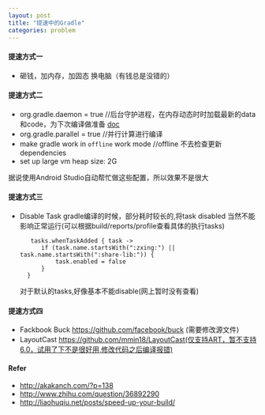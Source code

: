 ```yaml
---
layout: post
title: "提速中的Gradle"
categories: problem
---
```


#### 提速方式一
* 砸钱，加内存，加固态 换电脑（有钱总是没错的）

#### 提速方式二
* org.gradle.daemon = true   //后台守护进程，在内存动态时时加载最新的data和code，为下次编译做准备 [doc](https://docs.gradle.org/current/userguide/gradle_daemon.html)
* org.gradle.parallel = true  //并行计算进行编译
* make gradle work in `offline` work mode //offline 不去检查更新dependencies
* set up large vm heap size: 2G

据说使用Android Studio自动帮忙做这些配置，所以效果不是很大

#### 提速方式三
* Disable Task gradle编译的时候，部分耗时较长的,将task disabled 当然不能影响正常运行(可以根据build/reports/profile查看具体的执行tasks)
  ```
     tasks.whenTaskAdded { task ->
    	if (task.name.startsWith(":zxing:") || task.name.startsWith(":share-lib:")) {
        	task.enabled = false
    	}
	}
  ```
  对于默认的tasks,好像基本不能disable(网上暂时没有查看)

#### 提速方式四
* Fackbook Buck https://github.com/facebook/buck (需要修改源文件)
* LayoutCast https://github.com/mmin18/LayoutCast(仅支持ART，暂不支持6.0，试用了下不是很好用,修改代码之后编译报错)

#### Refer
* http://akakanch.com/?p=138
* http://www.zhihu.com/question/36892290
* http://liaohuqiu.net/posts/speed-up-your-build/
